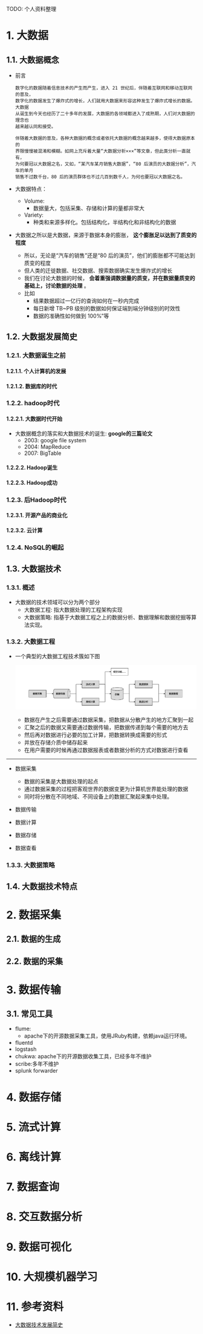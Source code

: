 TODO: 个人资料整理 <!-- ./资料/个人资料/大数据技术文章分享.pdf -->

# 1. 大数据

## 1.1. 大数据概念

- 前言

  ```
  数字化的数据随着信息技术的产生而产生，进入 21 世纪后，伴随着互联网和移动互联网的普及，
  数字化的数据发生了爆炸式的增长，人们就用大数据来形容这种发生了爆炸式增长的数据。大数据
  从诞生到今天也经历了二十多年的发展，大数据的各领域都进入了成熟期，人们对大数据的理念也
  越来越认同和接受。
  ```
  ```
  伴随着大数据的普及，各种大数据的概念或者依托大数据的概念越来越多，使得大数据原本的
  界限慢慢被混淆和模糊。如网上充斥着大量“大数据分析×××”等文章，但此类分析一直就有，
  为何要冠以大数据之名，又如，“某汽车某月销售大数据”，“80 后演员的大数据分析”，汽车的单月
  销售不过数千台，80 后的演员群体也不过几百到数千人，为何也要冠以大数据之名。
  ```

- 大数据特点：
  - Volume:
    - 数据量大，包括采集、存储和计算的量都非常大
  - Variety:
    - 种类和来源多样化。包括结构化，半结构化和非结构化的数据

- 大数据之所以是大数据，来源于数据本身的膨胀， **这个膨胀足以达到了质变的程度** 
  - 所以，无论是“汽车的销售”还是“80 后的演员”，他们的膨胀都不可能达到质变的程度
  - 但人类的迁徙数据、社交数据、搜索数据确实发生爆炸式的增长
  - 我们在讨论大数据的时候， **会着重强调数据量的质变，并在数据量质变的基础上，讨论数据的处理** 。
  - 比如
    - 结果数据超过一亿行的查询如何在一秒内完成
    - 每日新增 TB~PB 级别的数据如何保证端到端分钟级别的时效性
    - 数据的准确性如何做到 100%”等

## 1.2. 大数据发展简史

### 1.2.1. 大数据诞生之前

#### 1.2.1.1. 个人计算机的发展

#### 1.2.1.2. 数据库的时代

### 1.2.2. hadoop时代

#### 1.2.2.1. 大数据时代开始

- 大数据概念的落实和大数据技术的诞生: **google的三篇论文** 
  - 2003: google file system
  - 2004: MapReduce
  - 2007: BigTable

#### 1.2.2.2. Hadoop诞生

#### 1.2.2.3. Hadoop成功

### 1.2.3. 后Hadoop时代

#### 1.2.3.1. 开源产品的商业化

#### 1.2.3.2. 云计算

### 1.2.4. NoSQL的崛起

## 1.3. 大数据技术

### 1.3.1. 概述

- 大数据的技术领域可以分为两个部分
  - 大数据工程: 指大数据处理的工程架构实现
  - 大数据策略: 指基于大数据工程之上的数据分析、数据理解和数据挖掘等算法实现。

### 1.3.2. 大数据工程

- 一个典型的大数据工程技术簇如下图

  ![big_data_concept-1](./image/big_data_concept-1.png)

  - 数据在产生之后需要通过数据采集，把数据从分散产生的地方汇聚到一起
  - 汇聚之后的数据又需要通过数据传输，把数据传递到每个需要的地方去
  - 然后再对数据进行必要的加工计算，把数据转换成需要的形式
  - 并放在存储介质中储存起来
  - 在用户需要的时候再通过数据报表或者数据分析的方式对数据进行查看

---

- 数据采集
  - 数据的采集是大数据处理的起点
  - 通过数据采集的过程把客观世界的数据变更为计算机世界能处理的数据
  - 同时将分散在不同地域、不同设备上的数据汇聚起来集中处理。

- 数据传输

- 数据计算

- 数据存储

- 数据查看

### 1.3.3. 大数据策略

## 1.4. 大数据技术特点

# 2. 数据采集

## 2.1. 数据的生成

## 2.2. 数据的采集

# 3. 数据传输

## 3.1. 常见工具

- flume: 
  - apache下的开源数据采集工具，使用JRuby构建，依赖java运行环境。
- fluentd
- logstash
- chukwa: apache下的开源数据收集工具，已经多年不维护
- scribe:多年不维护
- splunk forwarder

# 4. 数据存储

# 5. 流式计算

# 6. 离线计算

# 7. 数据查询

# 8. 交互数据分析

# 9. 数据可视化

# 10. 大规模机器学习

# 11. 参考资料

- [大数据技术发展简史](https://cloud.tencent.com/developer/article/1640405)
